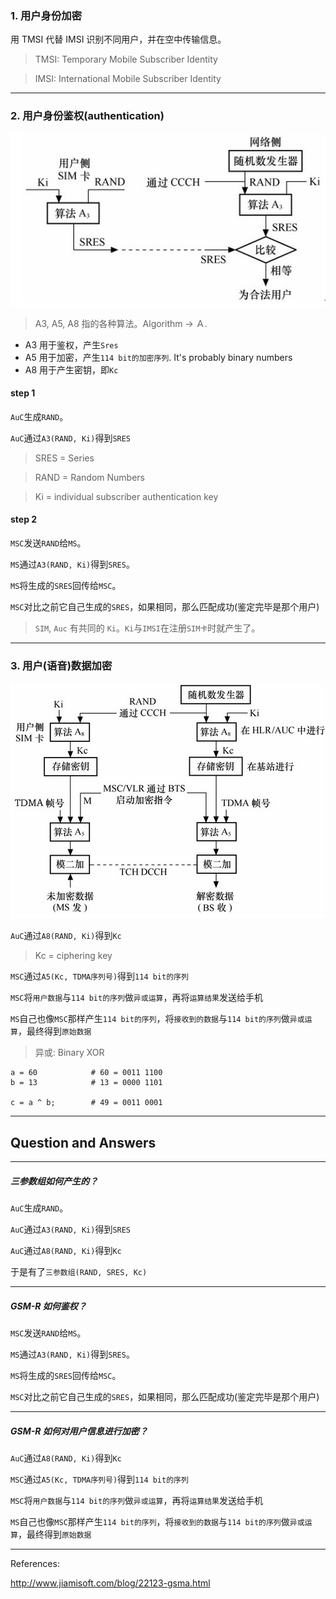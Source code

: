 ### 1. 用户身份加密

用 TMSI 代替 IMSI 识别不同用户，并在空中传输信息。

> TMSI: Temporary Mobile Subscriber Identity

> IMSI: International Mobile Subscriber Identity

___

### 2. 用户身份鉴权(authentication)

![](/assets/GSM用户鉴权.png)

> A3, A5, A8 指的各种算法。Algorithm -> Ａ.

* A3 用于鉴权，产生`Sres`
* A5 用于加密，产生`114 bit的加密序列`. It's probably binary numbers
* A8 用于产生密钥，即`Kc`

#### step 1

`AuC`生成`RAND`。

`AuC`通过`A3(RAND, Ki)`得到`SRES`

> SRES = Series

> RAND = Random Numbers

> Ki = individual subscriber authentication key

#### step 2

`MSC`发送`RAND`给`MS`。

`MS`通过`A3(RAND, Ki)`得到`SRES`。

`MS`将生成的`SRES`回传给`MSC`。

`MSC`对比之前它自己生成的`SRES`，如果相同，那么匹配成功(鉴定完毕是那个用户)

> `SIM`, `Auc` 有共同的 `Ki`。`Ki`与`IMSI`在注册`SIM卡`时就产生了。

___

### 3. 用户(语音)数据加密

![](/assets/GSM数据加密.png)

`AuC`通过`A8(RAND, Ki)`得到`Kc`

> Kc = ciphering key

`MSC`通过`A5(Kc, TDMA序列号)`得到`114 bit的序列`

`MSC`将`用户数据`与`114 bit的序列`做`异或运算`，再将`运算结果`发送给手机

`MS`自己也像`MSC`那样产生`114 bit的序列`，将`接收到的数据`与`114 bit的序列`做`异或运算`，最终得到`原始数据`

> 异或: Binary XOR

```
a = 60            # 60 = 0011 1100 
b = 13            # 13 = 0000 1101
 
c = a ^ b;        # 49 = 0011 0001
```

___

## Question and Answers

___

##### 三参数组如何产生的？

`AuC`生成`RAND`。

`AuC`通过`A3(RAND, Ki)`得到`SRES`

`AuC`通过`A8(RAND, Ki)`得到`Kc`

于是有了`三参数组(RAND, SRES, Kc)`

___

##### GSM-R 如何鉴权？

`MSC`发送`RAND`给`MS`。

`MS`通过`A3(RAND, Ki)`得到`SRES`。

`MS`将生成的`SRES`回传给`MSC`。

`MSC`对比之前它自己生成的`SRES`，如果相同，那么匹配成功(鉴定完毕是那个用户)

___

##### GSM-R 如何对用户信息进行加密？

`AuC`通过`A8(RAND, Ki)`得到`Kc`

`MSC`通过`A5(Kc, TDMA序列号)`得到`114 bit的序列`

`MSC`将`用户数据`与`114 bit的序列`做`异或运算`，再将`运算结果`发送给手机

`MS`自己也像`MSC`那样产生`114 bit的序列`，将`接收到的数据`与`114 bit的序列`做`异或运算`，最终得到`原始数据`

___

References:

http://www.jiamisoft.com/blog/22123-gsma.html